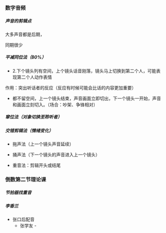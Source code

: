 ### 数字音频

##### 声音的剪辑点

大多声音都是后期，

同期很少

##### 平减同位法（80%）

* 2.下个镜头列有空间，上个镜头话音刚落，镜头马上切换到第二个人，可能表现第二个人动作表情

作用：突出听话者的反应（反应有时候可能会比话的内容更加重要）

* 都不留空间，上一个镜头结束，声音画面立即切出，下一个镜头一开始，声音和画面立刻切入。（场合：吵架、争锋相对）

##### 窜位法（对象切换至聆听者）

##### 交错剪辑法（情绪变化）

* 拖声法（上一个镜头声音延续）
* 捅声法（下一个镜头的声音进入上一个镜头）



* 重音法：剪辑开头或结尾



### 倒数第二节理论课

##### 节拍器找重音















##### 李香兰

* 张口后配音  
  - 张学友 - 